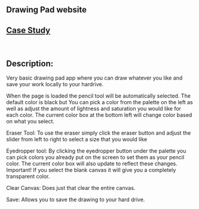 ## Drawing Pad website

## [Case Study](https://github.com/Th0ughtTrain/Sketchpad-Website/tree/main/Case%20Study/DrawingPadCaseStudy.md)
<br>

## Description: 

Very basic drawing pad app where you can draw whatever you like and
save your work locally to your hardrive. 

When the page is loaded the pencil tool will be automatically selected. The default color is black but You can pick a color from the palette on the left as well as adjust the amount of lightness and saturation you would like for each color. The current color box at the bottom left will change color based on what you select.

Eraser Tool: To use the eraser simply click the eraser button and adjust the slider from left to right to select a size that you would like

Eyedropper tool: By clicking the eyedropper button under the palette you can pick colors you already put on the screen to set them as your pencil color. The current color box will also update to reflect these changes.
        Important! If you select the blank canvas it will give you a completely transparent color.

Clear Canvas: Does just that clear the entire canvas.

Save: Allows you to save the drawing to your hard drive. 




